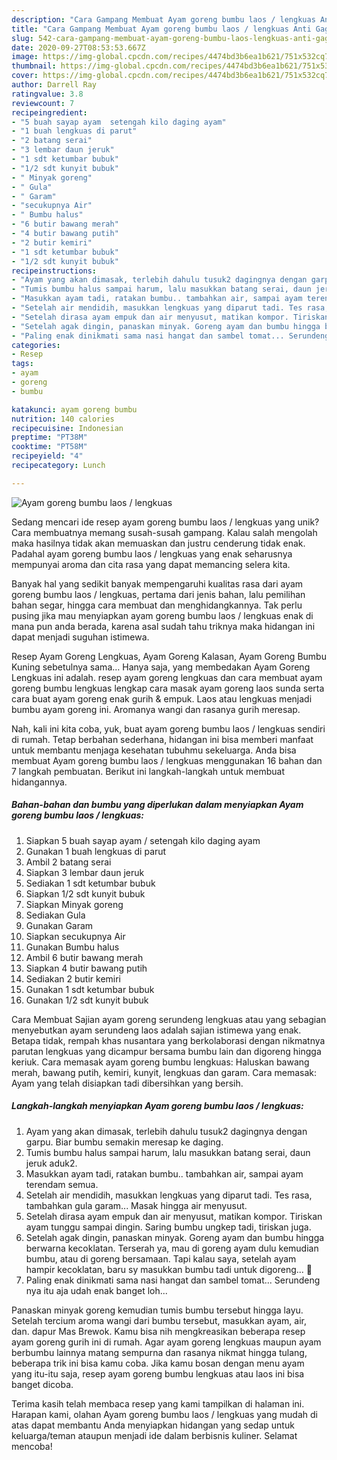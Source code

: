 ```yaml
---
description: "Cara Gampang Membuat Ayam goreng bumbu laos / lengkuas Anti Gagal"
title: "Cara Gampang Membuat Ayam goreng bumbu laos / lengkuas Anti Gagal"
slug: 542-cara-gampang-membuat-ayam-goreng-bumbu-laos-lengkuas-anti-gagal
date: 2020-09-27T08:53:53.667Z
image: https://img-global.cpcdn.com/recipes/4474bd3b6ea1b621/751x532cq70/ayam-goreng-bumbu-laos-lengkuas-foto-resep-utama.jpg
thumbnail: https://img-global.cpcdn.com/recipes/4474bd3b6ea1b621/751x532cq70/ayam-goreng-bumbu-laos-lengkuas-foto-resep-utama.jpg
cover: https://img-global.cpcdn.com/recipes/4474bd3b6ea1b621/751x532cq70/ayam-goreng-bumbu-laos-lengkuas-foto-resep-utama.jpg
author: Darrell Ray
ratingvalue: 3.8
reviewcount: 7
recipeingredient:
- "5 buah sayap ayam  setengah kilo daging ayam"
- "1 buah lengkuas di parut"
- "2 batang serai"
- "3 lembar daun jeruk"
- "1 sdt ketumbar bubuk"
- "1/2 sdt kunyit bubuk"
- " Minyak goreng"
- " Gula"
- " Garam"
- "secukupnya Air"
- " Bumbu halus"
- "6 butir bawang merah"
- "4 butir bawang putih"
- "2 butir kemiri"
- "1 sdt ketumbar bubuk"
- "1/2 sdt kunyit bubuk"
recipeinstructions:
- "Ayam yang akan dimasak, terlebih dahulu tusuk2 dagingnya dengan garpu. Biar bumbu semakin meresap ke daging."
- "Tumis bumbu halus sampai harum, lalu masukkan batang serai, daun jeruk aduk2."
- "Masukkan ayam tadi, ratakan bumbu.. tambahkan air, sampai ayam terendam semua."
- "Setelah air mendidih, masukkan lengkuas yang diparut tadi. Tes rasa, tambahkan gula garam... Masak hingga air menyusut."
- "Setelah dirasa ayam empuk dan air menyusut, matikan kompor. Tiriskan ayam tunggu sampai dingin. Saring bumbu ungkep tadi, tiriskan juga."
- "Setelah agak dingin, panaskan minyak. Goreng ayam dan bumbu hingga berwarna kecoklatan. Terserah ya, mau di goreng ayam dulu kemudian bumbu, atau di goreng bersamaan. Tapi kalau saya, setelah ayam hampir kecoklatan, baru sy masukkan bumbu tadi untuk digoreng... 🤭"
- "Paling enak dinikmati sama nasi hangat dan sambel tomat... Serundeng nya itu aja udah enak banget loh..."
categories:
- Resep
tags:
- ayam
- goreng
- bumbu

katakunci: ayam goreng bumbu 
nutrition: 140 calories
recipecuisine: Indonesian
preptime: "PT38M"
cooktime: "PT58M"
recipeyield: "4"
recipecategory: Lunch

---
```



![Ayam goreng bumbu laos / lengkuas](https://img-global.cpcdn.com/recipes/4474bd3b6ea1b621/751x532cq70/ayam-goreng-bumbu-laos-lengkuas-foto-resep-utama.jpg)

Sedang mencari ide resep ayam goreng bumbu laos / lengkuas yang unik? Cara membuatnya memang susah-susah gampang. Kalau salah mengolah maka hasilnya tidak akan memuaskan dan justru cenderung tidak enak. Padahal ayam goreng bumbu laos / lengkuas yang enak seharusnya mempunyai aroma dan cita rasa yang dapat memancing selera kita.

Banyak hal yang sedikit banyak mempengaruhi kualitas rasa dari ayam goreng bumbu laos / lengkuas, pertama dari jenis bahan, lalu pemilihan bahan segar, hingga cara membuat dan menghidangkannya. Tak perlu pusing jika mau menyiapkan ayam goreng bumbu laos / lengkuas enak di mana pun anda berada, karena asal sudah tahu triknya maka hidangan ini dapat menjadi suguhan istimewa.

Resep Ayam Goreng Lengkuas, Ayam Goreng Kalasan, Ayam Goreng Bumbu Kuning sebetulnya sama… Hanya saja, yang membedakan Ayam Goreng Lengkuas ini adalah. resep ayam goreng lengkuas dan cara membuat ayam goreng bumbu lengkuas lengkap cara masak ayam goreng laos sunda serta cara buat ayam goreng enak gurih &amp; empuk. Laos atau lengkuas menjadi bumbu ayam goreng ini. Aromanya wangi dan rasanya gurih meresap.


Nah, kali ini kita coba, yuk, buat ayam goreng bumbu laos / lengkuas sendiri di rumah. Tetap berbahan sederhana, hidangan ini bisa memberi manfaat untuk membantu menjaga kesehatan tubuhmu sekeluarga. Anda bisa membuat Ayam goreng bumbu laos / lengkuas menggunakan 16 bahan dan 7 langkah pembuatan. Berikut ini langkah-langkah untuk membuat hidangannya.

<!--inarticleads1-->

##### Bahan-bahan dan bumbu yang diperlukan dalam menyiapkan Ayam goreng bumbu laos / lengkuas:

1. Siapkan 5 buah sayap ayam / setengah kilo daging ayam
1. Gunakan 1 buah lengkuas di parut
1. Ambil 2 batang serai
1. Siapkan 3 lembar daun jeruk
1. Sediakan 1 sdt ketumbar bubuk
1. Siapkan 1/2 sdt kunyit bubuk
1. Siapkan  Minyak goreng
1. Sediakan  Gula
1. Gunakan  Garam
1. Siapkan secukupnya Air
1. Gunakan  Bumbu halus
1. Ambil 6 butir bawang merah
1. Siapkan 4 butir bawang putih
1. Sediakan 2 butir kemiri
1. Gunakan 1 sdt ketumbar bubuk
1. Gunakan 1/2 sdt kunyit bubuk


Cara Membuat Sajian ayam goreng serundeng lengkuas atau yang sebagian menyebutkan ayam serundeng laos adalah sajian istimewa yang enak. Betapa tidak, rempah khas nusantara yang berkolaborasi dengan nikmatnya parutan lengkuas yang dicampur bersama bumbu lain dan digoreng hingga keriuk. Cara memasak ayam goreng bumbu lengkuas: Haluskan bawang merah, bawang putih, kemiri, kunyit, lengkuas dan garam. Cara memasak: Ayam yang telah disiapkan tadi dibersihkan yang bersih. 

<!--inarticleads2-->

##### Langkah-langkah menyiapkan Ayam goreng bumbu laos / lengkuas:

1. Ayam yang akan dimasak, terlebih dahulu tusuk2 dagingnya dengan garpu. Biar bumbu semakin meresap ke daging.
1. Tumis bumbu halus sampai harum, lalu masukkan batang serai, daun jeruk aduk2.
1. Masukkan ayam tadi, ratakan bumbu.. tambahkan air, sampai ayam terendam semua.
1. Setelah air mendidih, masukkan lengkuas yang diparut tadi. Tes rasa, tambahkan gula garam... Masak hingga air menyusut.
1. Setelah dirasa ayam empuk dan air menyusut, matikan kompor. Tiriskan ayam tunggu sampai dingin. Saring bumbu ungkep tadi, tiriskan juga.
1. Setelah agak dingin, panaskan minyak. Goreng ayam dan bumbu hingga berwarna kecoklatan. Terserah ya, mau di goreng ayam dulu kemudian bumbu, atau di goreng bersamaan. Tapi kalau saya, setelah ayam hampir kecoklatan, baru sy masukkan bumbu tadi untuk digoreng... 🤭
1. Paling enak dinikmati sama nasi hangat dan sambel tomat... Serundeng nya itu aja udah enak banget loh...


Panaskan minyak goreng kemudian tumis bumbu tersebut hingga layu. Setelah tercium aroma wangi dari bumbu tersebut, masukkan ayam, air, dan. dapur Mas Brewok. Kamu bisa nih mengkreasikan beberapa resep ayam goreng gurih ini di rumah. Agar ayam goreng lengkuas maupun ayam berbumbu lainnya matang sempurna dan rasanya nikmat hingga tulang, beberapa trik ini bisa kamu coba. Jika kamu bosan dengan menu ayam yang itu-itu saja, resep ayam goreng bumbu lengkuas atau laos ini bisa banget dicoba. 

Terima kasih telah membaca resep yang kami tampilkan di halaman ini. Harapan kami, olahan Ayam goreng bumbu laos / lengkuas yang mudah di atas dapat membantu Anda menyiapkan hidangan yang sedap untuk keluarga/teman ataupun menjadi ide dalam berbisnis kuliner. Selamat mencoba!
